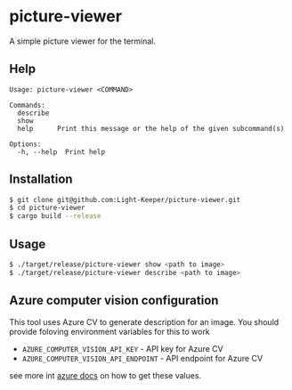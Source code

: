 # picture-viewer

A simple picture viewer for the terminal.

## Help

```
Usage: picture-viewer <COMMAND>

Commands:
  describe  
  show      
  help      Print this message or the help of the given subcommand(s)

Options:
  -h, --help  Print help

```


## Installation

```bash
$ git clone git@github.com:Light-Keeper/picture-viewer.git
$ cd picture-viewer
$ cargo build --release
```

## Usage

```bash
$ ./target/release/picture-viewer show <path to image>
$ ./target/release/picture-viewer describe <path to image>
```

## Azure computer vision configuration
This tool uses Azure CV to generate description for an image.
You should provide foloving environment variables for this to work

- `AZURE_COMPUTER_VISION_API_KEY` - API key for Azure CV
- `AZURE_COMPUTER_VISION_API_ENDPOINT` - API endpoint for Azure CV

see more int [azure docs](https://learn.microsoft.com/en-us/azure/cognitive-services/computer-vision/quickstarts-sdk/client-library?pivots=programming-language-csharp&tabs=visual-studio#prerequisites)
on how to get these values.